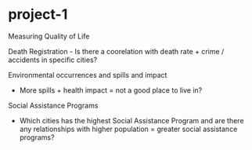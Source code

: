 # project-1

Measuring Quality of Life

Death Registration
	- Is there a coorelation with death rate + crime / accidents  in specific cities?

Environmental occurrences and spills  and impact
 - More spills + health impact = not a good place to live in?

Social Assistance Programs
 - Which cities has the highest Social Assistance Program and are there any relationships with higher population = greater social assistance programs?